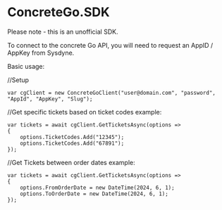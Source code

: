 # ConcreteGo.SDK

Please note - this is an unofficial SDK.

To connect to the concrete Go API, you will need to request an AppID / AppKey from Sysdyne.

Basic usage:

//Setup
```
var cgClient = new ConcreteGoClient("user@domain.com", "password", "AppId", "AppKey", "Slug");
```

//Get specific tickets based on ticket codes example:
```
var tickets = await cgClient.GetTicketsAsync(options =>
{
    options.TicketCodes.Add("12345");
    options.TicketCodes.Add("67891");
});
```
//Get Tickets between order dates example:
```
var tickets = await cgClient.GetTicketsAsync(options =>
{
    options.FromOrderDate = new DateTime(2024, 6, 1);
    options.ToOrderDate = new DateTime(2024, 6, 1);
});
```
